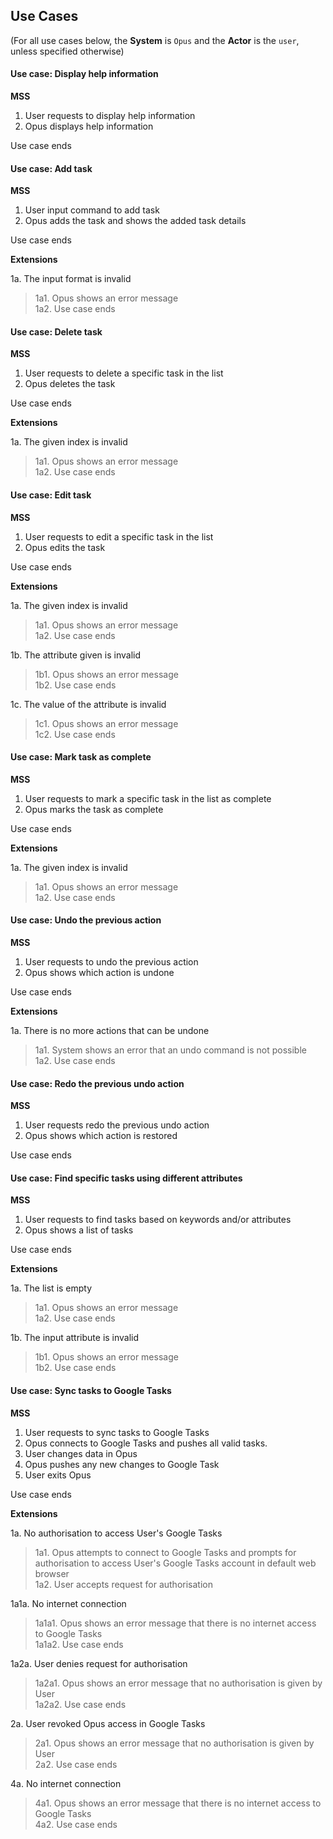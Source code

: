 ## Use Cases

(For all use cases below, the **System** is `Opus` and the **Actor** is the `user`, unless specified otherwise)

#### Use case: Display help information

**MSS**

1. User requests to display help information
2. Opus displays help information

Use case ends

#### Use case: Add task

**MSS**

1. User input command to add task
2. Opus adds the task and shows the added task details

Use case ends

**Extensions**

1a. The input format is invalid

> 1a1. Opus shows an error message<br>
> 1a2. Use case ends

#### Use case: Delete task

**MSS**

1. User requests to delete a specific task in the list
2. Opus deletes the task

Use case ends

**Extensions**

1a. The given index is invalid

> 1a1. Opus shows an error message<br>
> 1a2. Use case ends

#### Use case: Edit task

**MSS**

1. User requests to edit a specific task in the list
2. Opus edits the task

Use case ends

**Extensions**

1a. The given index is invalid

> 1a1. Opus shows an error message<br>
> 1a2. Use case ends

1b. The attribute given is invalid

> 1b1. Opus shows an error message<br>
> 1b2. Use case ends

1c. The value of the attribute is invalid

> 1c1. Opus shows an error message<br>
> 1c2. Use case ends

#### Use case: Mark task as complete

**MSS**

1. User requests to mark a specific task in the list as complete
2. Opus marks the task as complete

Use case ends

**Extensions**

1a. The given index is invalid

> 1a1. Opus shows an error message<br>
> 1a2. Use case ends

#### Use case: Undo the previous action

**MSS**

1. User requests to undo the previous action
2. Opus shows which action is undone

Use case ends

**Extensions**

1a. There is no more actions that can be undone

> 1a1. System shows an error that an undo command is not possible<br>
> 1a2. Use case ends

#### Use case: Redo the previous undo action

**MSS**

1. User requests redo the previous undo action
2. Opus shows which action is restored

Use case ends

#### Use case: Find specific tasks using different attributes

**MSS**

1. User requests to find tasks based on keywords and/or attributes
2. Opus shows a list of tasks

Use case ends

**Extensions**

1a. The list is empty

> 1a1. Opus shows an error message<br>
> 1a2. Use case ends

1b. The input attribute is invalid

> 1b1. Opus shows an error message<br>
> 1b2. Use case ends

#### Use case: Sync tasks to Google Tasks

**MSS**

1. User requests to sync tasks to Google Tasks
2. Opus connects to Google Tasks and pushes all valid tasks.
3. User changes data in Opus
4. Opus pushes any new changes to Google Task
5. User exits Opus

Use case ends

**Extensions**

1a. No authorisation to access User's Google Tasks<br>
> 1a1. Opus attempts to connect to Google Tasks and prompts for authorisation to access User's Google Tasks account in default web browser<br>
> 1a2. User accepts request for authorisation

1a1a. No internet connection<br>
> 1a1a1. Opus shows an error message that there is no internet access to Google Tasks<br>
> 1a1a2. Use case ends

1a2a. User denies request for authorisation<br>
> 1a2a1. Opus shows an error message that no authorisation is given by User<br>
> 1a2a2. Use case ends

2a. User revoked Opus access in Google Tasks<br>
> 2a1. Opus shows an error message that no authorisation is given by User <br>
> 2a2. Use case ends

4a. No internet connection<br>
> 4a1. Opus shows an error message that there is no internet access to Google Tasks<br>
> 4a2. Use case ends
